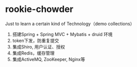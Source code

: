 # rookie-chowder
Just to learn a certain kind of Technology（demo collections）
1. 搭建Spring + Spring MVC + Mybatis + druid 环境
2. token下发，防重复提交
3. 集成Shiro, 用户认证、授权
4. 集成Redis，缓存管理
5. 集成ActiveMQ, ZooKeeper, Nginx等
